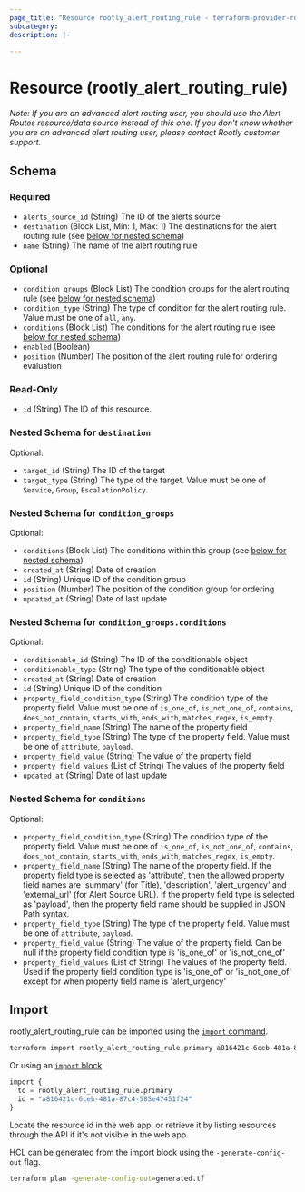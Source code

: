 ```yaml
---
page_title: "Resource rootly_alert_routing_rule - terraform-provider-rootly"
subcategory:
description: |-
    
---
```


# Resource (rootly_alert_routing_rule)



*Note: If you are an advanced alert routing user, you should use the Alert Routes resource/data source instead of this one. If you don't know whether you are an advanced alert routing user, please contact Rootly customer support.*



<!-- schema generated by tfplugindocs -->
## Schema

### Required

- `alerts_source_id` (String) The ID of the alerts source
- `destination` (Block List, Min: 1, Max: 1) The destinations for the alert routing rule (see [below for nested schema](#nestedblock--destination))
- `name` (String) The name of the alert routing rule

### Optional

- `condition_groups` (Block List) The condition groups for the alert routing rule (see [below for nested schema](#nestedblock--condition_groups))
- `condition_type` (String) The type of condition for the alert routing rule. Value must be one of `all`, `any`.
- `conditions` (Block List) The conditions for the alert routing rule (see [below for nested schema](#nestedblock--conditions))
- `enabled` (Boolean)
- `position` (Number) The position of the alert routing rule for ordering evaluation

### Read-Only

- `id` (String) The ID of this resource.

<a id="nestedblock--destination"></a>
### Nested Schema for `destination`

Optional:

- `target_id` (String) The ID of the target
- `target_type` (String) The type of the target. Value must be one of `Service`, `Group`, `EscalationPolicy`.


<a id="nestedblock--condition_groups"></a>
### Nested Schema for `condition_groups`

Optional:

- `conditions` (Block List) The conditions within this group (see [below for nested schema](#nestedblock--condition_groups--conditions))
- `created_at` (String) Date of creation
- `id` (String) Unique ID of the condition group
- `position` (Number) The position of the condition group for ordering
- `updated_at` (String) Date of last update

<a id="nestedblock--condition_groups--conditions"></a>
### Nested Schema for `condition_groups.conditions`

Optional:

- `conditionable_id` (String) The ID of the conditionable object
- `conditionable_type` (String) The type of the conditionable object
- `created_at` (String) Date of creation
- `id` (String) Unique ID of the condition
- `property_field_condition_type` (String) The condition type of the property field. Value must be one of `is_one_of`, `is_not_one_of`, `contains`, `does_not_contain`, `starts_with`, `ends_with`, `matches_regex`, `is_empty`.
- `property_field_name` (String) The name of the property field
- `property_field_type` (String) The type of the property field. Value must be one of `attribute`, `payload`.
- `property_field_value` (String) The value of the property field
- `property_field_values` (List of String) The values of the property field
- `updated_at` (String) Date of last update



<a id="nestedblock--conditions"></a>
### Nested Schema for `conditions`

Optional:

- `property_field_condition_type` (String) The condition type of the property field. Value must be one of `is_one_of`, `is_not_one_of`, `contains`, `does_not_contain`, `starts_with`, `ends_with`, `matches_regex`, `is_empty`.
- `property_field_name` (String) The name of the property field. If the property field type is selected as 'attribute', then the allowed property field names are 'summary' (for Title), 'description', 'alert_urgency' and 'external_url' (for Alert Source URL). If the property field type is selected as 'payload', then the property field name should be supplied in JSON Path syntax.
- `property_field_type` (String) The type of the property field. Value must be one of `attribute`, `payload`.
- `property_field_value` (String) The value of the property field. Can be null if the property field condition type is 'is_one_of' or 'is_not_one_of'
- `property_field_values` (List of String) The values of the property field. Used if the property field condition type is 'is_one_of' or 'is_not_one_of' except for when property field name is 'alert_urgency'

## Import

rootly_alert_routing_rule can be imported using the [`import` command](https://developer.hashicorp.com/terraform/cli/commands/import).

```sh
terraform import rootly_alert_routing_rule.primary a816421c-6ceb-481a-87c4-585e47451f24
```

Or using an [`import` block](https://developer.hashicorp.com/terraform/language/import).

```terraform
import {
  to = rootly_alert_routing_rule.primary
  id = "a816421c-6ceb-481a-87c4-585e47451f24"
}
```

Locate the resource id in the web app, or retrieve it by listing resources through the API if it's not visible in the web app.

HCL can be generated from the import block using the `-generate-config-out` flag.

```sh
terraform plan -generate-config-out=generated.tf
```
